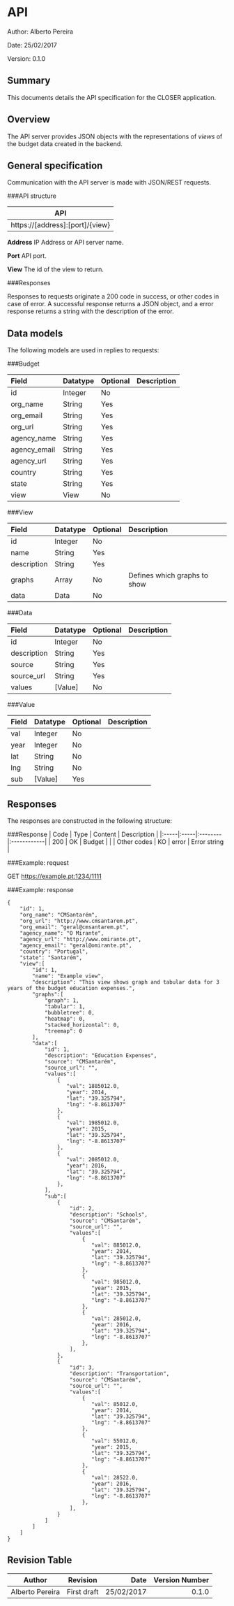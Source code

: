 API
=======
Author: Alberto Pereira

Date: 25/02/2017

Version: 0.1.0

Summary
--------

This documents details the API specification for the CLOSER application. 

Overview
---------

The API server provides JSON objects with the representations of *views* of the budget data created in the backend.

General specification
---------------------

Communication with the API server is made with JSON/REST requests.

###API structure

| API                             |
|---------------------------------|
| https://[address]:[port]/{view} |

**Address**
IP Address or API server name.

**Port**
API port.

**View**
The id of the view to return.

###Responses

Responses to requests originate a 200 code in success, or other codes in case of error. A successful response returns a JSON object, and a error response returns a string with the description of the error.

Data models
-----------

The following models are used in replies to requests:

###Budget

| Field | Datatype | Optional | Description |
|:------|:---------|:---------|:------------|
| id    | Integer  | No       |             |
| org_name | String | Yes | |
| org_email | String | Yes | |
| org_url | String | Yes | |
| agency_name | String | Yes | |
| agency_email | String | Yes | |
| agency_url | String | Yes | |
| country | String | Yes | |
| state | String | Yes | |
| view  | View | No | | 

###View

| Field | Datatype | Optional | Description |
|:------|:---------|:---------|:------------|
| id    | Integer  | No       |             |
| name  | String   | Yes      |             |
| description  | String   | Yes      |             |
| graphs | Array | No | Defines which graphs to show |
| data | Data | No | |

###Data

| Field | Datatype | Optional | Description |
|:------|:---------|:---------|:------------|
| id    | Integer  | No       |             |
| description  | String   | Yes      |             |
| source  | String   | Yes      |             |
| source_url  | String   | Yes      |             |
| values | [Value] | No | |

###Value

| Field | Datatype | Optional | Description |
|:------|:---------|:---------|:------------|
| val    | Integer  | No       |             |
| year    | Integer  | No       |             |
| lat    | String  | No       |             |
| lng    | String  | No       |             |
| sub | [Value] | Yes | |

Responses
---------

The responses are constructed in the following structure:

###Response
| Code | Type | Content | Description |
|:-----|:-----|:--------|:------------|
| 200 | OK | Budget | |
| Other codes | KO | error | Error string |

###Example: request

GET https://example.pt:1234/1111

###Example: response

    {
	    "id": 1,
	    "org_name": "CMSantarém",
	    "org_url": "http://www.cmsantarem.pt",
	    "org_email": "geral@cmsantarem.pt",
	    "agency_name": "O Mirante",
	    "agency_url": "http://www.omirante.pt",
	    "agency_email": "geral@omirante.pt",
	    "country": "Portugal",
	    "state": "Santarém",
	    "view":[
		    "id": 1,
		    "name": "Example view",
		    "description": "This view shows graph and tabular data for 3 years of the budget education expenses.",
		    "graphs":[
			    "graph": 1,
			    "tabular": 1,
			    "bubbletree": 0,
			    "heatmap": 0,
			    "stacked_horizontal": 0,
			    "treemap": 0
		    ],
		    "data":[
			    "id": 1,
			    "description": "Education Expenses",
			    "source": "CMSantarém",
			    "source_url": "",
			    "values":[
				    {
		               "val": 1885012.0,
		               "year": 2014,
		               "lat": "39.325794",
		               "lng": "-8.8613707"
		            },
		            {
		               "val": 1985012.0,
		               "year": 2015,
		               "lat": "39.325794",
		               "lng": "-8.8613707"
		            },
		            {
		               "val": 2085012.0,
		               "year": 2016,
		               "lat": "39.325794",
		               "lng": "-8.8613707"
		            },
				],
				"sub":[
					{
						"id": 2,
					    "description": "Schools",
					    "source": "CMSantarém",
					    "source_url": "",
					    "values":[
						    {
				               "val": 885012.0,
				               "year": 2014,
				               "lat": "39.325794",
				               "lng": "-8.8613707"
				            },
				            {
				               "val": 985012.0,
				               "year": 2015,
				               "lat": "39.325794",
				               "lng": "-8.8613707"
				            },
				            {
				               "val": 285012.0,
				               "year": 2016,
				               "lat": "39.325794",
				               "lng": "-8.8613707"
				            },
						],
					},
					{
						"id": 3,
					    "description": "Transportation",
					    "source": "CMSantarém",
					    "source_url": "",
					    "values":[
						    {
				               "val": 85012.0,
				               "year": 2014,
				               "lat": "39.325794",
				               "lng": "-8.8613707"
				            },
				            {
				               "val": 55012.0,
				               "year": 2015,
				               "lat": "39.325794",
				               "lng": "-8.8613707"
				            },
				            {
				               "val": 28522.0,
				               "year": 2016,
				               "lat": "39.325794",
				               "lng": "-8.8613707"
				            },
						],
					}
				]
		    ]
	    ]
    }

Revision Table
--------------

| Author   | Revision      | Date  | Version Number |
|----------|:-------------:|------:|----------------:|
| Alberto Pereira | First draft | 25/02/2017 | 0.1.0 |
